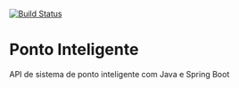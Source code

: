 [![Build Status](https://travis-ci.org/piedroalex/pontointeligente-api.svg?branch=master)](https://travis-ci.org/piedroalex/pontointeligente-api)
# Ponto Inteligente
API de sistema de ponto inteligente com Java e Spring Boot
